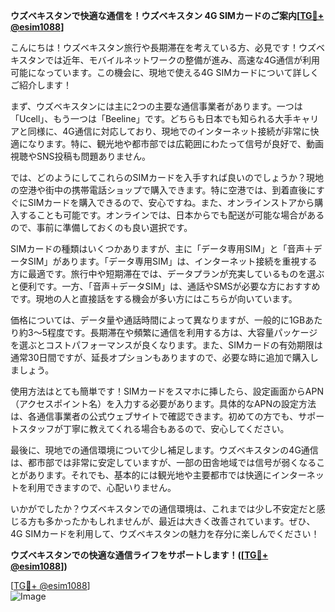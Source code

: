 **ウズベキスタンで快適な通信を！ウズベキスタン 4G SIMカードのご案内[[TG💪+ @esim1088](https://t.me/s/esim1088)]**

こんにちは！ウズベキスタン旅行や長期滞在を考えている方、必見です！ウズベキスタンでは近年、モバイルネットワークの整備が進み、高速な4G通信が利用可能になっています。この機会に、現地で使える4G SIMカードについて詳しくご紹介します！

まず、ウズベキスタンには主に2つの主要な通信事業者があります。一つは「Ucell」、もう一つは「Beeline」です。どちらも日本でも知られる大手キャリアと同様に、4G通信に対応しており、現地でのインターネット接続が非常に快適になります。特に、観光地や都市部では広範囲にわたって信号が良好で、動画視聴やSNS投稿も問題ありません。

では、どのようにしてこれらのSIMカードを入手すれば良いのでしょうか？現地の空港や街中の携帯電話ショップで購入できます。特に空港では、到着直後にすぐにSIMカードを購入できるので、安心ですね。また、オンラインストアから購入することも可能です。オンラインでは、日本からでも配送が可能な場合があるので、事前に準備しておくのも良い選択です。

SIMカードの種類はいくつかありますが、主に「データ専用SIM」と「音声＋データSIM」があります。「データ専用SIM」は、インターネット接続を重視する方に最適です。旅行中や短期滞在では、データプランが充実しているものを選ぶと便利です。一方、「音声＋データSIM」は、通話やSMSが必要な方におすすめです。現地の人と直接話をする機会が多い方にはこちらが向いています。

価格については、データ量や通話時間によって異なりますが、一般的に1GBあたり約$3～$5程度です。長期滞在や頻繁に通信を利用する方は、大容量パッケージを選ぶとコストパフォーマンスが良くなります。また、SIMカードの有効期限は通常30日間ですが、延長オプションもありますので、必要な時に追加で購入しましょう。

使用方法はとても簡単です！SIMカードをスマホに挿したら、設定画面からAPN（アクセスポイント名）を入力する必要があります。具体的なAPNの設定方法は、各通信事業者の公式ウェブサイトで確認できます。初めての方でも、サポートスタッフが丁寧に教えてくれる場合もあるので、安心してください。

最後に、現地での通信環境について少し補足します。ウズベキスタンの4G通信は、都市部では非常に安定していますが、一部の田舎地域では信号が弱くなることがあります。それでも、基本的には観光地や主要都市では快適にインターネットを利用できますので、心配いりません。

いかがでしたか？ウズベキスタンでの通信環境は、これまでは少し不安定だと感じる方も多かったかもしれませんが、最近は大きく改善されています。ぜひ、4G SIMカードを利用して、ウズベキスタンの魅力を存分に楽しんでください！

**ウズベキスタンでの快適な通信ライフをサポートします！([[TG💪+ @esim1088](https://t.me/s/esim1088)])**

[[TG💪+ @esim1088](https://t.me/s/esim1088)]  
![Image](https://i.postimg.cc/Y0z9fWf4/image.png)